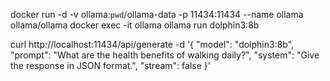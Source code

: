 docker run -d -v ollama:`pwd`/ollama-data -p 11434:11434 --name ollama ollama/ollama
docker exec -it ollama ollama run dolphin3:8b

curl http://localhost:11434/api/generate -d '{
  "model": "dolphin3:8b",
  "prompt": "What are the health benefits of walking daily?",
  "system": "Give the response in JSON format.",
  "stream": false
}'

